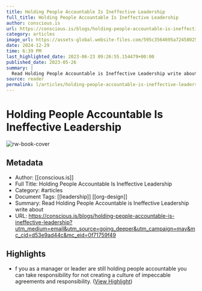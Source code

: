 ```yaml
---
title: Holding People Accountable Is Ineffective Leadership
full_title: Holding People Accountable Is Ineffective Leadership
author: conscious.is
url: https://conscious.is/blogs/holding-people-accountable-is-ineffective-leadership?utm_medium=email&utm_source=going_deeper&utm_campaign=may&mc_cid=d53e9ad44c&mc_eid=0f71759f49
category: articles
image_url: https://assets-global.website-files.com/595c3564695a724580257cb3/647a12a8d504de082ef34a85_Untitled%20design%20(5).png
date: 2024-12-29
time: 6:39 PM
last_highlighted_date: 2023-06-23 09:26:55.154479+00:00
published_date: 2023-05-26
summary: |
  Read Holding People Accountable is Ineffective Leadership write about
source: reader
permalink: l/articles/holding-people-accountable-is-ineffective-leadership
---
```

# Holding People Accountable Is Ineffective Leadership

![rw-book-cover](https://assets-global.website-files.com/595c3564695a724580257cb3/647a12a8d504de082ef34a85_Untitled%20design%20(5).png)

## Metadata
- Author: [[conscious.is]]
- Full Title: Holding People Accountable Is Ineffective Leadership
- Category: #articles
- Document Tags: [[leadership]] [[org-design]] 
- Summary: Read Holding People Accountable is Ineffective Leadership write about
- URL: https://conscious.is/blogs/holding-people-accountable-is-ineffective-leadership?utm_medium=email&utm_source=going_deeper&utm_campaign=may&mc_cid=d53e9ad44c&mc_eid=0f71759f49

## Highlights
- f you as a manager or leader are still holding people accountable you can take responsibility for not creating a culture of impeccable agreements and responsibility. ([View Highlight](https://read.readwise.io/read/01h3ks7yegqctvjqj66f7wn5dn))


